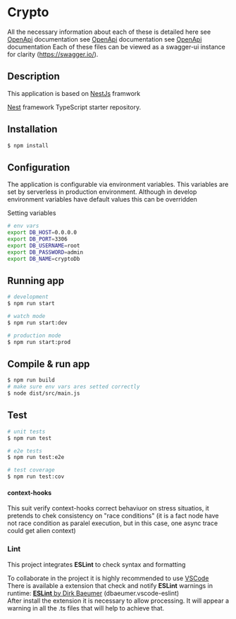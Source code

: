 # Crypto

All the necessary information about each of these is detailed here
see [OpenApi](./src/route/account/account.openapi.yaml) documentation
see [OpenApi](./src/route/account/exchange-rate.openapi.yaml) documentation
see [OpenApi](./src/route/account/movements.openapi.yaml) documentation
Each of these files can be viewed as a swagger-ui instance for clarity (https://swagger.io/).

## Description

This application is based on [NestJs](http://nestjs.com/) framwork

[Nest](https://github.com/nestjs/nest) framework TypeScript starter repository.


## Installation

```bash
$ npm install
```

## Configuration

The application is configurable via environment variables. This variables are set by serverless in production environment. Although in develop environment variables have default values this can be overridden

Setting variables
```bash
# env vars
export DB_HOST=0.0.0.0
export DB_PORT=3306
export DB_USERNAME=root
export DB_PASSWORD=admin
export DB_NAME=cryptoDb
```

## Running app

```bash
# development
$ npm run start

# watch mode
$ npm run start:dev

# production mode
$ npm run start:prod
```

## Compile & run app
```bash
$ npm run build
# make sure env vars ares setted correctly
$ node dist/src/main.js
```

## Test

```bash
# unit tests
$ npm run test

# e2e tests
$ npm run test:e2e

# test coverage
$ npm run test:cov
```

#### context-hooks

This suit verify context-hooks correct behaviuor on stress situatios, it pretends to chek consistency on "race conditions" (it is a fact node have not race condition as paralel execution, but in this case, one async trace could get alien context)


### Lint 
This project integrates **ESLint** to check syntax and formatting

To collaborate in the project it is highly recommended to use [VSCode](https://code.visualstudio.com)    
There is available a extension that check and notify **ESLint** warnings in runtime:
[**ESLint** by Dirk Baeumer](https://github.com/Microsoft/vscode-eslint) (dbaeumer.vscode-eslint)    
After install the extension it is necessary to allow processing. It will appear a warning in all the .ts files that will help to achieve that.
